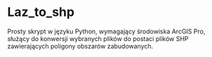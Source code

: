 # Laz_to_shp

Prosty skrypt w języku Python, wymagający środowiska ArcGIS Pro, służący do konwersji wybranych plików do postaci plików SHP zawierających poligony obszarów zabudowanych.
